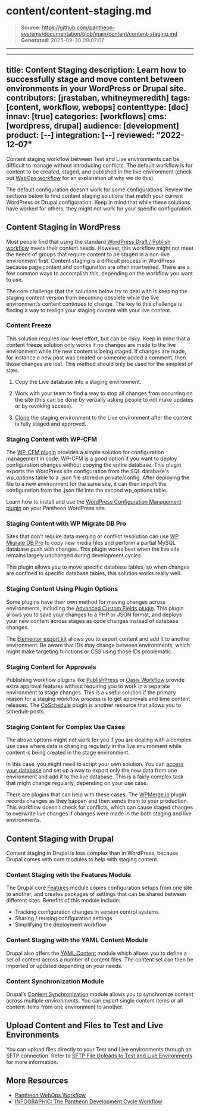 # content/content-staging.md

> **Source**: https://github.com/pantheon-systems/documentation/blob/main/content/content-staging.md
> **Generated**: 2025-09-30 09:07:07

---

---
title: Content Staging
description: Learn how to successfully stage and move content between environments in your WordPress or Drupal site.
contributors: [jrastaban, whitneymeredith]
tags: [content, workflow, webops]
contenttype: [doc]
innav: [true]
categories: [workflows]
cms: [wordpress, drupal]
audience: [development]
product: [--]
integration: [--]
reviewed: "2022-12-07"
---

Content staging workflow between Test and Live environments can be difficult to manage without introducing conflicts. The default workflow is for content to be created, staged, and published in the live environment (check out [WebOps workflow](/pantheon-workflow#content) for an explanation of why we do this). 

The default configuration doesn't work for some configurations. Review the sections below to find content staging solutions that match your current WordPress or Drupal configuration. Keep in mind that while these solutions have worked for others, they might not work for your specific configuration.

## Content Staging in WordPress

Most people find that using the standard [WordPress Draft / Publish workflow](https://wordpress.org/support/article/post-status/#workflow) meets their content needs. However, this workflow might not meet the needs of groups that require content to be staged in a non-live environment first. Content staging is a difficult process in WordPress because page content and configuration are often intertwined. There are a few common ways to accomplish this, depending on the workflow you want to use. 

The core challenge that the solutions below try to deal with is keeping the staging content version from becoming obsolete while the live environment’s content continues to change. The key to this challenge is finding a way to realign your staging content with your live content.

### Content Freeze

This solution requires low-level effort, but can be risky. Keep in mind that a content freeze solution only works if no changes are made to the live environment while the new content is being staged. If changes are made, for instance a new post was created or someone added a comment, then those changes are lost. This method should only be used for the simplest of sites.

1. Copy the Live database into a staging environment. 

1. Work with your team to find a way to stop all changes from occurring on the site (this can be done by verbally asking people to not make updates or by revoking access). 

1. [Clone](/guides/mariadb-mysql/database-workflow-tool#cloning-the-database) the staging environment to the Live environment after the content is fully staged and approved.

### Staging Content with WP-CFM

The [WP-CFM plugin](https://wordpress.org/plugins/wp-cfm/) provides a simple solution for configuration management in code. WP-CFM is a good option if you want to deploy configuration changes without copying the entire database. This plugin exports the WordPress site configuration from the SQL database's wp_options table to a .json file stored in private/config. After deploying the file to a new environment for the same site, it can then import the configuration from the .json file into the second wp_options table. 

Learn how to install and use the [WordPress Configuration Management plugin](/guides/wordpress-configurations/wp-cfm) on your Pantheon WordPress site.

### Staging Content with WP Migrate DB Pro

Sites that don’t require data merging or conflict resolution can use [WP Migrate DB Pro](https://deliciousbrains.com/wp-migrate-db-pro/) to copy new media files and perform a partial MySQL database push with changes. This plugin works best when the live site remains largely unchanged during development cycles.

This plugin allows you to move specific database tables, so when changes are confined to specific database tables, this solution works really well.

### Staging Content Using Plugin Options

Some plugins have their own method for moving changes across environments, including the  [Advanced Custom Fields plugin](https://www.advancedcustomfields.com/). This plugin allows you to save your changes to a PHP or JSON format, and deploys your new content across stages as code changes instead of database changes. 

The [Elementor export kit](https://elementor.com/help/export-kit/) allows you to export content and add it to another environment. Be aware that IDs may change between environments, which might make targeting functions or CSS using those IDs problematic.

### Staging Content for Approvals

Publishing workflow plugins like [PublishPress](https://wordpress.org/plugins/publishpress/) or [Oasis Workflow](https://wordpress.org/plugins/oasis-workflow/) provide extra approval features without requiring you to work in a separate environment to stage changes. This is a useful solution if the primary reason for a staging workflow process is to get approvals and time content releases. The [CoSchedule](https://wordpress.org/plugins/coschedule-by-todaymade/) plugin is another resource that allows you to schedule posts.

### Staging Content for Complex Use Cases

The above options might not work for you if you are dealing with a complex use case where data is changing regularly in the live environment while content is being created in the stage environment.

In this case, you might need to script your own solution. You can [access your database](/guides/mariadb-mysql/mysql-access) and set up a way to export only the new data from one environment and add it to the live database. This is a fairly complex task that might change regularly, depending on your use case.

There are plugins that can help with these cases. The [WPMerge.io](https://wpmerge.io/) plugin records changes as they happen and then sends them to your production. This workflow doesn’t check for conflicts, which can cause staged changes to overwrite live changes if changes were made in the both staging and live environments.

## Content Staging with Drupal

Content staging in Drupal is less complex than in WordPress, because Drupal comes with core modules to help with staging content. 

### Content Staging with the Features Module

The Drupal core [Features](https://www.drupal.org/docs/contributed-modules/features) module copies configuration setups from one site to another, and creates packages of settings that can be shared between different sites. Benefits of this module include:

- Tracking configuration changes in version control systems
- Sharing / reusing configuration settings
- Simplifying the deployment workflow

### Content Staging with the YAML Content Module

Drupal also offers the [YAML Content](https://www.drupal.org/docs/contributed-modules/yaml-content) module which allows you to define a set of content across a number of content files. The content set can then be imported or updated depending on your needs.

### Content Synchronization Module

Drupal’s [Content Synchronization](https://www.drupal.org/project/content_sync) module allows you to synchronize content across multiple environments. You can export single content items or all content items from one environment to another.

## Upload Content and Files to Test and Live Environments

You can upload files directly to your Test and Live environments through an SFTP connection. Refer to [SFTP File Uploads to Test and Live Environments](/guides/sftp/sftp-connection-info#sftp-file-uploads-to-test-and-live-environments) for more information.

## More Resources

- [Pantheon WebOps Workflow](/pantheon-workflow#code-moves-up-content-moves-down)
- [INFOGRAPHIC: The Pantheon Development Cycle Workflow](https://pantheon.io/blog/infographic-pantheon-development-cycle-workflow)

